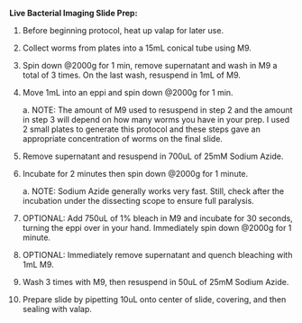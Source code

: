 **Live Bacterial Imaging Slide Prep:**

1.  Before beginning protocol, heat up valap for later use.

2.  Collect worms from plates into a 15mL conical tube using M9.

3.  Spin down \@2000g for 1 min, remove supernatant and wash in M9 a
    total of 3 times. On the last wash, resuspend in 1mL of M9.

4.  Move 1mL into an eppi and spin down \@2000g for 1 min.

    a.  NOTE: The amount of M9 used to resuspend in step 2 and the amount in step 3 will depend on how many worms you have in your prep. I used 2 small plates to generate this protocol and these steps gave an appropriate concentration of worms on the final slide.

5.  Remove supernatant and resuspend in 700uL of 25mM Sodium Azide.

6.  Incubate for 2 minutes then spin down \@2000g for 1 minute.

    a.  NOTE: Sodium Azide generally works very fast. Still, check after
        the incubation under the dissecting scope to ensure full
        paralysis.

7.  OPTIONAL: Add 750uL of 1% bleach in M9 and incubate for 30 seconds,
    turning the eppi over in your hand. Immediately spin down \@2000g
    for 1 minute.

8.  OPTIONAL: Immediately remove supernatant and quench bleaching with
    1mL M9.

9.  Wash 3 times with M9, then resuspend in 50uL of 25mM Sodium Azide.

10. Prepare slide by pipetting 10uL onto center of slide, covering, and
    then sealing with valap.
